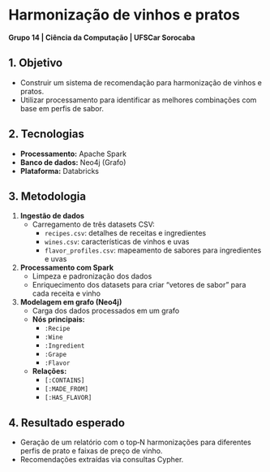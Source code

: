 # Harmonização de vinhos e pratos  
**Grupo 14 | Ciência da Computação | UFSCar Sorocaba**

## 1. Objetivo  
- Construir um sistema de recomendação para harmonização de vinhos e pratos.  
- Utilizar processamento para identificar as melhores combinações com base em perfis de sabor.

## 2. Tecnologias  
- **Processamento:** Apache Spark  
- **Banco de dados:** Neo4j (Grafo)  
- **Plataforma:** Databricks

## 3. Metodologia  
1. **Ingestão de dados**  
   - Carregamento de três datasets CSV:  
     - `recipes.csv`: detalhes de receitas e ingredientes  
     - `wines.csv`: características de vinhos e uvas  
     - `flavor_profiles.csv`: mapeamento de sabores para ingredientes e uvas  
2. **Processamento com Spark**  
   - Limpeza e padronização dos dados  
   - Enriquecimento dos datasets para criar “vetores de sabor” para cada receita e vinho  
3. **Modelagem em grafo (Neo4j)**  
   - Carga dos dados processados em um grafo  
   - **Nós principais:**  
     - `:Recipe`  
     - `:Wine`  
     - `:Ingredient`  
     - `:Grape`  
     - `:Flavor`  
   - **Relações:**  
     - `[:CONTAINS]`  
     - `[:MADE_FROM]`  
     - `[:HAS_FLAVOR]`

## 4. Resultado esperado  
- Geração de um relatório com o top‑N harmonizações para diferentes perfis de prato e faixas de preço de vinho.  
- Recomendações extraídas via consultas Cypher.
